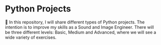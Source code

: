 # Python Projects
📌 In this repository, I will share different types of Python projects. The intention is to improve my skills as a 
Sound and Image Engineer. There will be three different levels: Basic, Medium and Advanced, where
we will see a wide variety of exercises.
